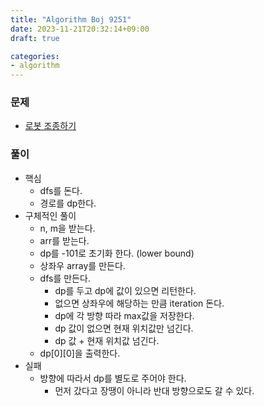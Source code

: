 ```yaml
---
title: "Algorithm Boj 9251"
date: 2023-11-21T20:32:14+09:00
draft: true

categories:
- algorithm
---
```


### 문제
- [로봇 조종하기](https://www.acmicpc.net/problem/2169)

### 풀이
- 핵심
    - dfs를 돈다.
    - 경로를 dp한다.
- 구체적인 풀이
    - n, m을 받는다.
    - arr를 받는다.
    - dp를 -101로 초기화 한다. (lower bound)
    - 상좌우 array를 만든다.
    - dfs를 만든다.
        - dp를 두고 dp에 값이 있으면 리턴한다.
        - 없으면 상좌우에 해당하는 만큼 iteration 돈다.
        - dp에 각 방향 따라 max값을 저장한다.
        - dp 값이 없으면 현재 위치값만 넘긴다.
        - dp 값 + 현재 위치값 넘긴다.
    - dp[0][0]을 출력한다.
- 실패
    - 방향에 따라서 dp를 별도로 주어야 한다.
        - 먼저 갔다고 장땡이 아니라 반대 방향으로도 갈 수 있다.


